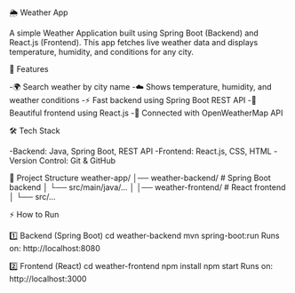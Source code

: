 🌦️ Weather App

A simple Weather Application built using Spring Boot (Backend) and React.js (Frontend).
This app fetches live weather data and displays temperature, humidity, and conditions for any city.

🚀 Features

-🌍 Search weather by city name
-☁️ Shows temperature, humidity, and weather conditions
-⚡ Fast backend using Spring Boot REST API
-🎨 Beautiful frontend using React.js
-🔗 Connected with OpenWeatherMap API

🛠️ Tech Stack

-Backend: Java, Spring Boot, REST API
-Frontend: React.js, CSS, HTML
-Version Control: Git & GitHub

📂 Project Structure
weather-app/
│── weather-backend/      # Spring Boot backend
│   └── src/main/java/... 
│
│── weather-frontend/     # React frontend
│   └── src/...


⚡ How to Run

1️⃣ Backend (Spring Boot)
cd weather-backend
mvn spring-boot:run
Runs on: http://localhost:8080

2️⃣ Frontend (React)
cd weather-frontend
npm install
npm start
Runs on: http://localhost:3000
